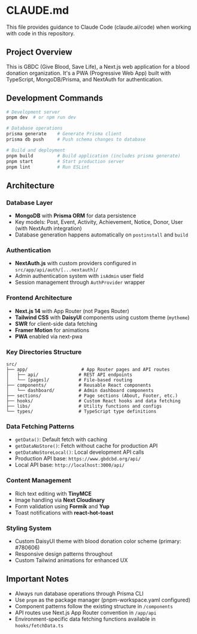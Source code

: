 # CLAUDE.md

This file provides guidance to Claude Code (claude.ai/code) when working with code in this repository.

## Project Overview

This is GBDC (Give Blood, Save Life), a Next.js web application for a blood donation organization. It's a PWA (Progressive Web App) built with TypeScript, MongoDB/Prisma, and NextAuth for authentication.

## Development Commands

```bash
# Development server
pnpm dev  # or npm run dev

# Database operations
prisma generate    # Generate Prisma client
prisma db push     # Push schema changes to database

# Build and deployment
pnpm build         # Build application (includes prisma generate)
pnpm start         # Start production server
pnpm lint          # Run ESLint
```

## Architecture

### Database Layer
- **MongoDB** with **Prisma ORM** for data persistence
- Key models: Post, Event, Activity, Achievement, Notice, Donor, User (with NextAuth integration)
- Database generation happens automatically on `postinstall` and `build`

### Authentication
- **NextAuth.js** with custom providers configured in `src/app/api/auth/[...nextauth]/`
- Admin authentication system with `isAdmin` user field
- Session management through `AuthProvider` wrapper

### Frontend Architecture
- **Next.js 14** with App Router (not Pages Router)
- **Tailwind CSS** with **DaisyUI** components using custom theme (`mytheme`)
- **SWR** for client-side data fetching
- **Framer Motion** for animations
- **PWA** enabled via next-pwa

### Key Directories Structure
```
src/
├── app/                    # App Router pages and API routes
│   ├── api/               # REST API endpoints
│   └── [pages]/           # File-based routing
├── components/            # Reusable React components
│   └── dashboard/         # Admin dashboard components  
├── sections/              # Page sections (About, Footer, etc.)
├── hooks/                 # Custom React hooks and data fetching
├── libs/                  # Utility functions and configs
└── types/                 # TypeScript type definitions
```

### Data Fetching Patterns
- `getData()`: Default fetch with caching
- `getDataNoStore()`: Fetch without cache for production API
- `getDataNoStoreLocal()`: Local development API calls
- Production API base: `https://www.gbdcbd.org/api/`
- Local API base: `http://localhost:3000/api/`

### Content Management
- Rich text editing with **TinyMCE**
- Image handling via **Next Cloudinary**
- Form validation using **Formik** and **Yup**
- Toast notifications with **react-hot-toast**

### Styling System
- Custom DaisyUI theme with blood donation color scheme (primary: #780606)
- Responsive design patterns throughout
- Custom Tailwind animations for enhanced UX

## Important Notes

- Always run database operations through Prisma CLI
- Use `pnpm` as the package manager (pnpm-workspace.yaml configured)
- Component patterns follow the existing structure in `/components`
- API routes use Next.js App Router convention in `/app/api`
- Environment-specific data fetching functions available in `hooks/fetchData.ts`